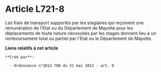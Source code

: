 # Article L721-8

Les frais de transport supportés par les stagiaires qui reçoivent une rémunération de l'Etat ou du Département de Mayotte
pour les déplacements de toute nature nécessités par les stages donnent lieu à un remboursement total ou partiel par l'Etat
ou le Département de Mayotte.

**Liens relatifs à cet article**

	**Créé par**:

	  - Ordonnance n°2012-788 du 31 mai 2012 - art. 9

